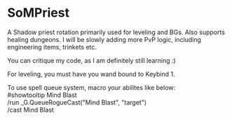 # SoMPriest
A Shadow priest rotation primarily used for leveling and BGs. Also supports healing dungeons. I will be slowly adding more PvP logic, including engineering items, trinkets etc.

You can critique my code, as I am definitely still learning :)

For leveling, you must have you wand bound to Keybind 1.

To use spell queue system, macro your abilites like below:<br>
#showtooltip Mind Blast<br>
/run _G.QueueRogueCast("Mind Blast", "target")<br>
/cast Mind Blast
